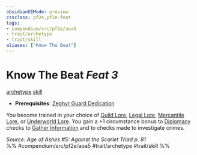 ```yaml
---
obsidianUIMode: preview
cssclass: pf2e,pf2e-feat
tags:
- compendium/src/pf2e/aoa5
- trait/archetype
- trait/skill
aliases: ["Know The Beat"]
---
```

# Know The Beat  *Feat 3*  
[archetype](../../Rules/traits/archetype.md)  [skill](../../Rules/traits/skill.md)  

- **Prerequisites**: [Zephyr Guard Dedication](zephyr-guard-dedication-aoa5.md)

You become trained in your choice of [Guild Lore](../skills.md#Lore), [Legal Lore](../skills.md#Lore), [Mercantile Lore](../skills.md#Lore), or [Underworld Lore](../skills.md#Lore). You gain a +1 circumstance bonus to [Diplomacy](../skills.md#Diplomacy) checks to [Gather Information](../../Rules/actions/gather-information.md) and to checks made to investigate crimes.

*Source: Age of Ashes #5: Against the Scarlet Triad p. 81*  
%% #compendium/src/pf2e/aoa5 #trait/archetype #trait/skill %%